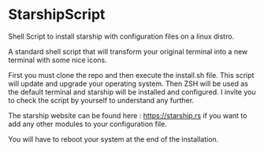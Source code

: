 # StarshipScript
Shell Script to install starship with configuration files on a linux distro.


A standard shell script that will transform your original terminal into a new terminal with some nice icons. 

First you must clone the repo and then execute the install.sh file. 
This script will update and upgrade your operating system. 
Then ZSH will be used as the default terminal and starship will be installed and configured. I invite you to check the script by yourself to understand any further. 

The starship website can be found here : https://starship.rs if you want to add any other modules to your configuration file. 

You will have to reboot your system at the end of the installation. 